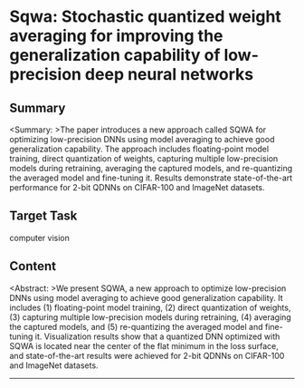 # Sqwa: Stochastic quantized weight averaging for improving the generalization capability of low-precision deep neural networks

## Summary

<Summary: >The paper introduces a new approach called SQWA for optimizing low-precision DNNs using model averaging to achieve good generalization capability. The approach includes floating-point model training, direct quantization of weights, capturing multiple low-precision models during retraining, averaging the captured models, and re-quantizing the averaged model and fine-tuning it. Results demonstrate state-of-the-art performance for 2-bit QDNNs on CIFAR-100 and ImageNet datasets.


## Target Task

computer vision

## Content

<Abstract: >We present SQWA, a new approach to optimize low-precision DNNs using model averaging to achieve good generalization capability. It includes (1) floating-point model training, (2) direct quantization of weights, (3) capturing multiple low-precision models during retraining, (4) averaging the captured models, and (5) re-quantizing the averaged model and fine-tuning it. Visualization results show that a quantized DNN optimized with SQWA is located near the center of the flat minimum in the loss surface, and state-of-the-art results were achieved for 2-bit QDNNs on CIFAR-100 and ImageNet datasets.



---

